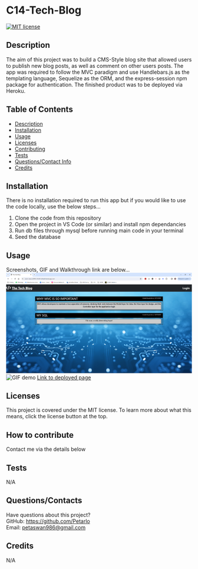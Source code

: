 # C14-Tech-Blog

[![MIT license](https://img.shields.io/badge/license-MIT-blue.svg)](https://lbesson.mit-license.org/)

  ## Description
  The aim of this project was to build a CMS-Style blog site that allowed users to publish new blog posts, as well as comment on other users posts.
  The app was required to follow the MVC paradigm and use Handlebars.js as the templating language, Sequelize as the ORM, and the express-session npm package for authentication.
  The finished product was to be deployed via Heroku.

  ## Table of Contents
  * [Description](#description)
  * [Installation](#installation)
  * [Usage](#usage)
  * [Licenses](#licenses)
  * [Contributing](#how-to-contribute)
  * [Tests](#tests)
  * [Questions/Contact Info](#questionscontacts)
  * [Credits](#credits)

  ## Installation
  There is no installation required to run this app but if you would like to use the code locally, use the below steps...
  1. Clone the code from this repository
  2. Open the project in VS Code (or similar) and install npm dependancies
  3. Run db files through mysql before running main code in your terminal
  4. Seed the database

  ## Usage
  Screenshots, GIF and Walkthrough link are below...
  ![Screenshot of application](./public/images/Screenshot.png)
  ![GIF demo](./public/images/techBlog.gif)
  [Link to deployed page](https://warm-mesa-42993-265d51a36ab0.herokuapp.com/)


  ## Licenses
  This project is covered under the MIT license.
  To learn more about what this means, click the license button at the top.

  ## How to contribute
   Contact me via the details below

  ## Tests
  N/A

  ## Questions/Contacts
  Have questions about this project?  
  GitHub: https://github.com/Petarlo<br>
  Email: petaswan986@gmail.com  

  ## Credits
  N/A


